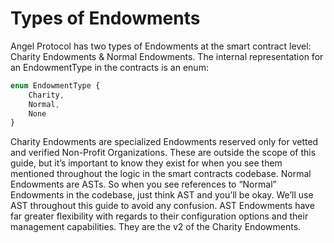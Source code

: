 # Types of Endowments

Angel Protocol has two types of Endowments at the smart contract level: Charity Endowments & Normal Endowments. The internal representation for an EndowmentType in the contracts is an enum:
```javascript
enum EndowmentType {
    Charity,
    Normal,
    None
}
```

Charity Endowments are specialized Endowments reserved only for vetted and verified Non-Profit Organizations. These are outside the scope of this guide, but it’s important to know they exist for when you see them mentioned throughout the logic in the smart contracts codebase. Normal Endowments are  ASTs. So when you see references to “Normal” Endowments in the codebase, just think AST and you’ll be okay. We’ll use AST throughout this guide to avoid any confusion. AST Endowments have far greater flexibility with regards to their configuration options and their management capabilities. They are the v2 of the Charity Endowments.
